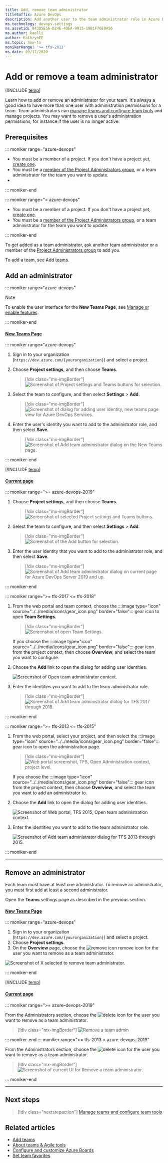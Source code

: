 ```yaml
---
title: Add, remove team administrator 
titleSuffix: Azure DevOps
description: Add another user to the team administrator role in Azure DevOps.  
ms.technology: devops-settings
ms.assetid: 843D5E56-D24E-4DEA-9915-19B1F76E9A56
ms.author: kaelli
author: KathrynEE
ms.topic: how-to
monikerRange: '>= tfs-2013'
ms.date: 09/17/2020
---
```


# Add or remove a team administrator 

[!INCLUDE [temp](../../includes/version-vsts-tfs-all-versions.md)]


<a id="add-team-admin">  </a>  

Learn how to add or remove an administrator for your team. It's always a good idea to have more than one user with administration permissions for a team. Team administrators can [manage teams and configure team tools](manage-teams.md) and manage projects. You may want to remove a user's administration permissions, for instance if the user is no longer active. 

<a name="permissions"></a>

## Prerequisites

::: moniker range="azure-devops"

- You must be a member of a project. If you don't have a project yet, [create one](../projects/create-project.md).  
- You must be a [member of the Project Administrators group](../security/set-project-collection-level-permissions.md), or a team administrator for the team you want to update.
-   
::: moniker-end

::: moniker range="< azure-devops"

- You must be a member of a project. If you don't have a project yet, [create one](../projects/create-project.md).  
- You must be a [member of the Project Administrators group](../security/set-project-collection-level-permissions.md), or a team administrator for the team you want to update.
 
::: moniker-end

To get added as a team administrator, ask another team administrator or a member of the [Project Administrators group](../security/set-project-collection-level-permissions.md) to add you.  

To add a team, see [Add teams](add-teams.md).

<a id="open-admin-context">  </a>

## Add an administrator

::: moniker range="azure-devops"

> [!NOTE]   
> To enable the user interface for the **New Teams Page**, see [Manage or enable features](../../project/navigation/preview-features.md).

::: moniker-end

#### [New Teams Page](#tab/preview-page) 

::: moniker range="azure-devops"

1. Sign in to your organization (```https://dev.azure.com/{yourorganization}```) and select a project.
2. Choose **Project settings**, and then choose **Teams**. 
    
	> [!div class="mx-imgBorder"]
    > ![Screenshot of Project settings and Teams buttons for selection.](media/shared/open-project-settings-teams-preview.png)

3. Select the team to configure, and then select **Settings** > **Add**. 

	> [!div class="mx-imgBorder"]
	> ![Screenshot of dialog for adding user identity, new teams page view for Azure DevOps Services.](media/add-team-admin/settings-add-team-administrator-preview.png)  

3. Enter the user's identity you want to add to the administrator role, and then select **Save**.     
	    
	> [!div class="mx-imgBorder"]
	> ![Screenshot of Add team administrator dialog on the New Teams page.](media/add-team-admin/add-team-administrator-dialog-preview.png)

::: moniker-end
 
[!INCLUDE [temp](../../includes/note-new-teams-not-supported.md)]  

#### [Current page](#tab/current-page) 

::: moniker range=">= azure-devops-2019"

1. Choose **Project settings**, and then choose **Teams**. 

	> [!div class="mx-imgBorder"]
    > ![Screenshot of selected Project settings and Teams buttons.](media/shared/open-project-settings-team-new-nav.png)

2. Select the team to configure, and then select **Settings** > **Add**. 

	> [!div class="mx-imgBorder"]
	> ![Screenshot of the Add button for selection.](media/add-team-admin/settings-add-team-administrator.png)  

3. Enter the user identity that you want to add to the administrator role, and then select **Save**.     
	    
	> [!div class="mx-imgBorder"]
	> ![Screenshot of Add team administrator dialog on current page for Azure DevOps Server 2019 and up.](media/add-team-admin/add-administrators-dialog.png)

::: moniker-end

::: moniker range=">= tfs-2017 <= tfs-2018"

1. From the web portal and team context, choose the :::image type="icon" source="../../media/icons/gear_icon.png" border="false"::: gear icon to open **Team Settings**.

	> [!div class="mx-imgBorder"]  
	> ![Screenshot of open Team Settings.](media/add-team-admin/open-team-settings-horz.png)

	If you choose the :::image type="icon" source="../../media/icons/gear_icon.png" border="false"::: gear icon from the project context, then choose **Overview**, and select the team you want to configure.   

2. Choose the **Add** link to open the dialog for adding user identities.  

	![Screenshot of Open team administrator context.](media/add-team/admin-link.png)  
   
3. Enter the identities you want to add to the team administrator role.   

	> [!div class="mx-imgBorder"]
	> ![Screenshot of Add team administrator dialog for TFS 2017 through 2018.](media/add-team-admin/add-team-admin-dialog.png)
   
::: moniker-end     

::: moniker range=">= tfs-2013 <= tfs-2015"  

1. From the web portal, select your project, and then select the :::image type="icon" source="../../media/icons/gear_icon.png" border="false"::: gear icon to open the administration page.

	> [!div class="mx-imgBorder"]  
	> ![Web portal screenshot, TFS, Open Administration context, project level.](../../media/settings/open-admin-page-tfs2015.png)

	If you choose the :::image type="icon" source="../../media/icons/gear_icon.png" border="false"::: gear icon from the project context, then choose **Overview**, and select the team you want to add an administrator to.   

2. Choose the **Add** link to open the dialog for adding user identities.    
  
	![Screenshot of Web portal, TFS 2015, Open team administration context.](media/add-team/add-account-as-team-admin.png)

3. Enter the identities you want to add to the team administrator role.     

	![Screenshot of Add team administrator dialog for TFS 2013 through 2015.](media/add-team/team-admin-dialog.png)    
	
::: moniker-end  


* * *


<a id="remove-admin">  </a>

## Remove an administrator

Each team must have at least one administrator. To remove an administrator, you must first add at least a second administrator. 

Open the **Teams** settings page as described in the previous section.

#### [New Teams Page](#tab/preview-page) 

::: moniker range="azure-devops" 

1. Sign in to your organization (```https://dev.azure.com/{yourorganization}```) and select a project.
2. Choose **Project settings**.
3. On the **Overview** page, choose the ![remove icon](../../media/icons/remove-icon.png) remove icon for the user you want to remove as a team administrator. 

![Screenshot of X selected to remove team administrator.](media/add-team-admin/remove-admin-new-ui-page.png)

::: moniker-end

[!INCLUDE [temp](../../includes/note-new-teams-not-supported.md)]  

#### [Current page](#tab/current-page) 

::: moniker range=">= azure-devops-2019"

From the Administrators section, choose the ![delete icon](../../media/icons/delete-icon.png) for the user you want to remove as a team administrator. 

> [!div class="mx-imgBorder"]
> ![Remove a team admin](media/add-team-admin/remove-admin-prev-ui.png)  

::: moniker-end
::: moniker range=">= tfs-2013 < azure-devops-2019"

From the Administrators section, choose the ![delete icon](../../media/icons/delete-icon.png) for the user you want to remove as a team administrator. 

> [!div class="mx-imgBorder"]
> ![Screenshot of current UI for Remove a team administrator.](media/add-team-admin/remove-admin-prev-ui.png)

::: moniker-end
   
* * *
 
## Next steps  

> [!div class="nextstepaction"]
> [Manage teams and configure team tools](manage-teams.md) 

## Related articles

- [Add teams](add-teams.md)  
- [About teams & Agile tools](../../organizations/settings/about-teams-and-settings.md)
- [Configure and customize Azure Boards](../../boards/configure-customize.md)
- [Set team favorites](../../project/navigation/set-favorites.md)

